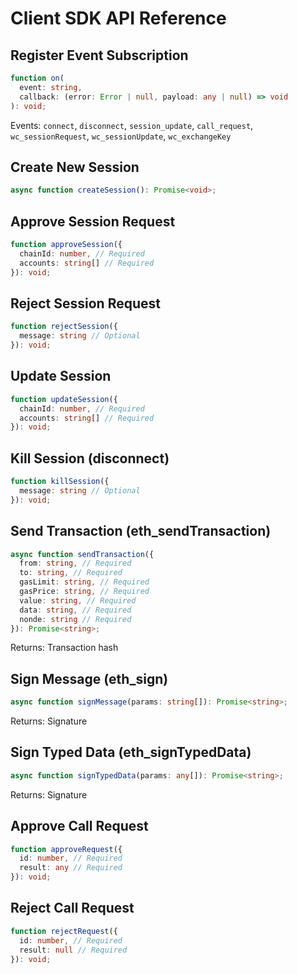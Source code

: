 # Client SDK API Reference

## Register Event Subscription

```typescript
function on(
  event: string,
  callback: (error: Error | null, payload: any | null) => void
): void;
```

Events: `connect`, `disconnect`, `session_update`, `call_request`, `wc_sessionRequest`, `wc_sessionUpdate`, `wc_exchangeKey`

## Create New Session

```typescript
async function createSession(): Promise<void>;
```

## Approve Session Request

```typescript
function approveSession({
  chainId: number, // Required
  accounts: string[] // Required
}): void;
```

## Reject Session Request

```typescript
function rejectSession({
  message: string // Optional
}): void;
```

## Update Session

```typescript
function updateSession({
  chainId: number, // Required
  accounts: string[] // Required
}): void;
```

## Kill Session \(disconnect\)

```typescript
function killSession({
  message: string // Optional
}): void;
```

## Send Transaction \(eth\_sendTransaction\)

```typescript
async function sendTransaction({
  from: string, // Required
  to: string, // Required
  gasLimit: string, // Required
  gasPrice: string, // Required
  value: string, // Required
  data: string, // Required
  nonde: string // Required
}): Promise<string>;
```

Returns: Transaction hash

## Sign Message \(eth\_sign\)

```typescript
async function signMessage(params: string[]): Promise<string>;
```

Returns: Signature

## Sign Typed Data \(eth\_signTypedData\)

```typescript
async function signTypedData(params: any[]): Promise<string>;
```

Returns: Signature

## Approve Call Request

```typescript
function approveRequest({
  id: number, // Required
  result: any // Required
}): void;
```

## Reject Call Request

```typescript
function rejectRequest({
  id: number, // Required
  result: null // Required
}): void;
```

